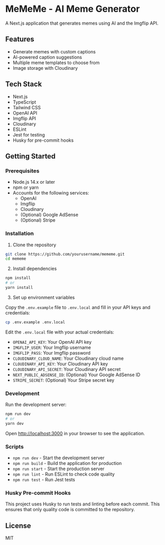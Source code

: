 # MeMeMe - AI Meme Generator

A Next.js application that generates memes using AI and the Imgflip API.

## Features

- Generate memes with custom captions
- AI-powered caption suggestions
- Multiple meme templates to choose from
- Image storage with Cloudinary

## Tech Stack

- Next.js
- TypeScript
- Tailwind CSS
- OpenAI API
- Imgflip API
- Cloudinary
- ESLint
- Jest for testing
- Husky for pre-commit hooks

## Getting Started

### Prerequisites

- Node.js 14.x or later
- npm or yarn
- Accounts for the following services:
  - OpenAI
  - Imgflip
  - Cloudinary
  - (Optional) Google AdSense
  - (Optional) Stripe

### Installation

1. Clone the repository

```bash
git clone https://github.com/yourusername/mememe.git
cd mememe
```

2. Install dependencies

```bash
npm install
# or
yarn install
```

3. Set up environment variables

Copy the `.env.example` file to `.env.local` and fill in your API keys and credentials:

```bash
cp .env.example .env.local
```

Edit the `.env.local` file with your actual credentials:

- `OPENAI_API_KEY`: Your OpenAI API key
- `IMGFLIP_USER`: Your Imgflip username
- `IMGFLIP_PASS`: Your Imgflip password
- `CLOUDINARY_CLOUD_NAME`: Your Cloudinary cloud name
- `CLOUDINARY_API_KEY`: Your Cloudinary API key
- `CLOUDINARY_API_SECRET`: Your Cloudinary API secret
- `NEXT_PUBLIC_ADSENSE_ID`: (Optional) Your Google AdSense ID
- `STRIPE_SECRET`: (Optional) Your Stripe secret key

### Development

Run the development server:

```bash
npm run dev
# or
yarn dev
```

Open [http://localhost:3000](http://localhost:3000) in your browser to see the application.

### Scripts

- `npm run dev` - Start the development server
- `npm run build` - Build the application for production
- `npm run start` - Start the production server
- `npm run lint` - Run ESLint to check code quality
- `npm run test` - Run Jest tests

### Husky Pre-commit Hooks

This project uses Husky to run tests and linting before each commit. This ensures that only quality code is committed to the repository.

## License

MIT